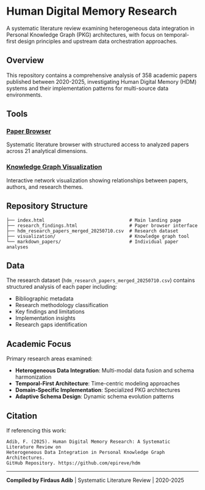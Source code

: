 # Human Digital Memory Research

A systematic literature review examining heterogeneous data integration in Personal Knowledge Graph (PKG) architectures, with focus on temporal-first design principles and upstream data orchestration approaches.

## Overview

This repository contains a comprehensive analysis of 358 academic papers published between 2020-2025, investigating Human Digital Memory (HDM) systems and their implementation patterns for multi-source data environments.

## Tools

### [Paper Browser](https://epireve.github.io/hdm/research_findings.html)
Systematic literature browser with structured access to analyzed papers across 21 analytical dimensions.

### [Knowledge Graph Visualization](https://epireve.github.io/hdm/visualization/)
Interactive network visualization showing relationships between papers, authors, and research themes.

## Repository Structure

```
├── index.html                               # Main landing page
├── research_findings.html                   # Paper browser interface
├── hdm_research_papers_merged_20250710.csv  # Research dataset
├── visualization/                           # Knowledge graph tool
└── markdown_papers/                         # Individual paper analyses
```

## Data

The research dataset (`hdm_research_papers_merged_20250710.csv`) contains structured analysis of each paper including:
- Bibliographic metadata
- Research methodology classification
- Key findings and limitations
- Implementation insights
- Research gaps identification

## Academic Focus

Primary research areas examined:
- **Heterogeneous Data Integration**: Multi-modal data fusion and schema harmonization
- **Temporal-First Architecture**: Time-centric modeling approaches
- **Domain-Specific Implementation**: Specialized PKG architectures
- **Adaptive Schema Design**: Dynamic schema evolution patterns

## Citation

If referencing this work:
```
Adib, F. (2025). Human Digital Memory Research: A Systematic Literature Review on 
Heterogeneous Data Integration in Personal Knowledge Graph Architectures. 
GitHub Repository. https://github.com/epireve/hdm
```

---

**Compiled by Firdaus Adib** | Systematic Literature Review | 2020-2025